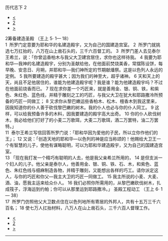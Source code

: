 ﻿





 历代志下 2




* [<](bible/2CH01.md)
* [2](bible/2CH.md)
* [>](bible/2CH03.md)



 
2筹备建造圣殿 （王上
5·
1—
18）  
1  所罗门定意要为耶和华的名建造殿宇，又为自己的国建造宫室。 
2  所罗门就挑选七万扛抬的，八万在山上凿石头的，三千六百督工的。 
3  所罗门差人去见泰尔王希兰，说：「你曾运香柏木与我父大卫建宫居住，求你也这样待我。 
4 我要为耶和华—我神的名建造殿宇，分别为圣献给他，在他面前焚烧美香，常摆陈设饼，每早晚、安息日、月朔，并耶和华—我们神所定的节期献燔祭。这是以色列人永远的定例。 
5 我所要建造的殿宇甚大；因为我们的神至大，超乎诸神。 
6 天和天上的天，尚且不足他居住的，谁能为他建造殿宇呢？我是谁？能为他建造殿宇吗？不过在他面前烧香而已。 
7 现在求你差一个巧匠来，就是善用金、银、铜、铁，和紫色、朱红色、蓝色线，并精于雕刻之工的巧匠，与我父大卫在犹大和耶路撒冷所预备的巧匠一同做工； 
8 又求你从黎巴嫩运些香柏木、松木、檀香木到我这里来，因我知道你的仆人善于砍伐黎巴嫩的树木。我的仆人也必与你的仆人同工。 
9 这样，可以给我预备许多的木料，因我要建造的殿宇高大出奇。 
10 你的仆人砍伐树木，我必给他们打好了的小麦二万歌珥，大麦二万歌珥，酒二万罢特，油二万罢特。」  
11  泰尔王希兰写信回答所罗门说：「耶和华因为爱他的子民，所以立你作他们的王」； 
12 又说：「创造天地的耶和华—以色列的神是应当称颂的！他赐给大卫王一个有智慧的儿子，使他有谋略聪明，可以为耶和华建造殿宇，又为自己的国建造宫室。  
13 「现在我打发一个精巧有聪明的人去，他是我父亲希兰所用的， 
14 是但支派一个妇人的儿子。他父亲是泰尔人，他善用金、银、铜、铁、石、木，和紫色、蓝色、朱红色线与细麻制造各物，并精于雕刻，又能想出各样的巧工。请你派定这人，与你的巧匠和你父—我主大卫的巧匠一同做工。 
15 我主所说的小麦、大麦、酒、油，愿我主运来给众仆人。 
16 我们必照你所需用的，从黎巴嫩砍伐树木，扎成筏子，浮海运到约帕；你可以从那里运到耶路撒冷。」 圣殿工程动工 （王上
6·
1—
38）  
17  所罗门仿照他父大卫数点住在以色列地所有寄居的外邦人，共有十五万三千六百名； 
18 使七万人扛抬材料，八万人在山上凿石头，三千六百人督理工作。 
* [<](bible/2CH01.md)
* [2](bible/2CH.md)
* [>](bible/2CH03.md)





---










